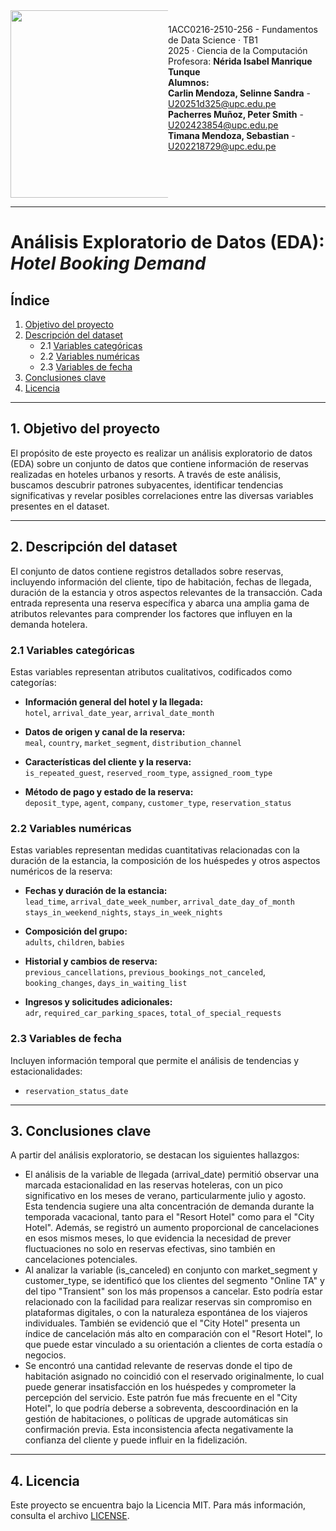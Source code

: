 <div style="width: 100%; display: flex; align-items: flex-start; justify-content: space-between;">
  <div style="width: 50%;">
    <img src="https://static.wikia.nocookie.net/logopedia/images/2/2d/UPC-Logo-Actual.png/revision/latest?cb=20230305155749&path-prefix=es" style="width: 300px; height: auto;">
  </div>
  <div style="width: 50%; text-align: left;">
    <p style="margin: 0; padding-top: 22px;">1ACC0216-2510-256 - Fundamentos de Data Science · TB1</p>
    <p style="margin: 0;">2025 · Ciencia de la Computación</p>
    <p style="margin: 0;">Profesora: <b>Nérida Isabel Manrique Tunque</b></p>
    <p style="margin: 0;"><b>Alumnos:</b></p>
    <p style="margin: 0;"><b>Carlin Mendoza, Selinne Sandra</b> - <a href="mailto:U20251d325@upc.edu.pe">U20251d325@upc.edu.pe</a></p>
    <p style="margin: 0;"><b>Pacherres Muñoz, Peter Smith</b> - <a href="mailto:U202423854@upc.edu.pe">U202423854@upc.edu.pe</a></p>
    <p style="margin: 0;"><b>Timana Mendoza, Sebastian</b> - <a href="mailto:U202218729@upc.edu.pe">U202218729@upc.edu.pe</a></p>
  </div>
</div>

---

# Análisis Exploratorio de Datos (EDA): *Hotel Booking Demand*

## Índice

1. [Objetivo del proyecto](#objetivo-del-proyecto)  
2. [Descripción del dataset](#descripción-del-dataset)  
   - 2.1 [Variables categóricas](#variables-categóricas)  
   - 2.2 [Variables numéricas](#variables-numéricas)  
   - 2.3 [Variables de fecha](#variables-de-fecha)  
3. [Conclusiones clave](#conclusiones-clave)  
4. [Licencia](#licencia)

---

## 1. Objetivo del proyecto <a name="objetivo-del-proyecto"></a>

El propósito de este proyecto es realizar un análisis exploratorio de datos (EDA) sobre un conjunto de datos que contiene información de reservas realizadas en hoteles urbanos y resorts. A través de este análisis, buscamos descubrir patrones subyacentes, identificar tendencias significativas y revelar posibles correlaciones entre las diversas variables presentes en el dataset. 

---

## 2. Descripción del dataset <a name="descripción-del-dataset"></a>

El conjunto de datos contiene registros detallados sobre reservas, incluyendo información del cliente, tipo de habitación, fechas de llegada, duración de la estancia y otros aspectos relevantes de la transacción. Cada entrada representa una reserva específica y abarca una amplia gama de atributos relevantes para comprender los factores que influyen en la demanda hotelera.

### 2.1 Variables categóricas <a name="variables-categóricas"></a>

Estas variables representan atributos cualitativos, codificados como categorías:

- **Información general del hotel y la llegada:**  
  `hotel`, `arrival_date_year`, `arrival_date_month`

- **Datos de origen y canal de la reserva:**  
  `meal`, `country`, `market_segment`, `distribution_channel`

- **Características del cliente y la reserva:**  
  `is_repeated_guest`, `reserved_room_type`, `assigned_room_type`

- **Método de pago y estado de la reserva:**  
  `deposit_type`, `agent`, `company`, `customer_type`, `reservation_status`

### 2.2 Variables numéricas <a name="variables-numéricas"></a>

Estas variables representan medidas cuantitativas relacionadas con la duración de la estancia, la composición de los huéspedes y otros aspectos numéricos de la reserva:

- **Fechas y duración de la estancia:**  
  `lead_time`, `arrival_date_week_number`, `arrival_date_day_of_month`  
  `stays_in_weekend_nights`, `stays_in_week_nights`

- **Composición del grupo:**  
  `adults`, `children`, `babies`

- **Historial y cambios de reserva:**  
  `previous_cancellations`, `previous_bookings_not_canceled`, `booking_changes`, `days_in_waiting_list`

- **Ingresos y solicitudes adicionales:**  
  `adr`, `required_car_parking_spaces`, `total_of_special_requests`

### 2.3 Variables de fecha <a name="variables-de-fecha"></a>

Incluyen información temporal que permite el análisis de tendencias y estacionalidades:

- `reservation_status_date`

---

## 3. Conclusiones clave <a name="conclusiones-clave"></a>

A partir del análisis exploratorio, se destacan los siguientes hallazgos:

- El análisis de la variable de llegada (arrival_date) permitió observar una marcada estacionalidad en las reservas hoteleras, con un pico significativo en los meses de verano, particularmente julio y agosto. Esta tendencia sugiere una alta concentración de demanda durante la temporada vacacional, tanto para el "Resort Hotel" como para el "City Hotel". Además, se registró un aumento proporcional de cancelaciones en esos mismos meses, lo que evidencia la necesidad de prever fluctuaciones no solo en reservas efectivas, sino también en cancelaciones potenciales. 
- Al analizar la variable (is_canceled) en conjunto con market_segment y customer_type, se identificó que los clientes del segmento "Online TA" y del tipo "Transient" son los más propensos a cancelar. Esto podría estar relacionado con la facilidad para realizar reservas sin compromiso en plataformas digitales, o con la naturaleza espontánea de los viajeros individuales. También se evidenció que el "City Hotel" presenta un índice de cancelación más alto en comparación con el "Resort Hotel", lo que puede estar vinculado a su orientación a clientes de corta estadía o negocios.  
- Se encontró una cantidad relevante de reservas donde el tipo de habitación asignado no coincidió con el reservado originalmente, lo cual puede generar insatisfacción en los huéspedes y comprometer la percepción del servicio. Este patrón fue más frecuente en el "City Hotel", lo que podría deberse a sobreventa, descoordinación en la gestión de habitaciones, o políticas de upgrade automáticas sin confirmación previa. Esta inconsistencia afecta negativamente la confianza del cliente y puede influir en la fidelización.  

---

## 4. Licencia <a name="licencia"></a>

Este proyecto se encuentra bajo la Licencia MIT. Para más información, consulta el archivo [LICENSE](LICENSE).


